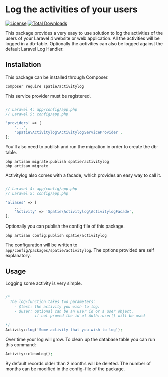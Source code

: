 # Log the activities of your users

[![License](https://poser.pugx.org/spatie/activitylog/license.png)](https://packagist.org/packages/spatie/activitylog)
[![Total Downloads](https://poser.pugx.org/spatie/activitylog/downloads.svg)](https://packagist.org/packages/spatie/activitylog)

This package provides a very easy to use solution to log the activities of the users of your Laravel 4 website or web application. All the activities will be logged in a db-table. Optionally the activities can also be logged against the default Laravel Log Handler.

## Installation

This package can be installed through Composer.
```bash
composer require spatie/activitylog
```


This service provider must be registered.
```php

// Laravel 4: app/config/app.php
// Laravel 5: config/app.php

'providers' => [
    '...',
    'Spatie\Activitylog\ActivitylogServiceProvider',
];
```


You'll also need to publish and run the migration in order to create the db-table.
```
php artisan migrate:publish spatie/activitylog
php artisan migrate 
```


Activitylog also comes with a facade, which provides an easy way to call it.
```php

// Laravel 4: app/config/app.php
// Laravel 5: config/app.php

'aliases' => [
	...
	'Activity' => 'Spatie\Activitylog\ActivitylogFacade',
];
```


Optionally you can publish the config file of this package.
```
php artisan config:publish spatie/activitylog 
```
The configuration will be written to  ```app/config/packages/spatie/activitylog```. The options provided are self explanatory.


## Usage

Logging some activity is very simple.
```php

/* 
  The log-function takes two parameters:
  	- $text: the activity you wish to log.
  	- $user: optional can be an user id or a user object. 
  	         if not proved the id of Auth::user() will be used
  
*/
Activity::log('Some activity that you wish to log');
```

Over time your log will grow. To clean up the database table you can run this command:
```php
Activity::cleanLog();
```
By default records older than 2 months will be deleted. The number of months can be modified in the config-file of the package.
